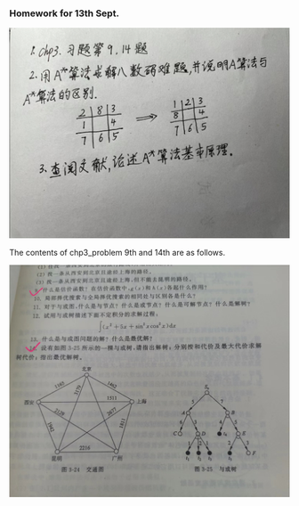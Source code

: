 ### Homework for 13th Sept.

![](./0915Homework.jpeg)

The contents of chp3_problem 9th and 14th are as follows.

![](./chp3_problem.jpeg)